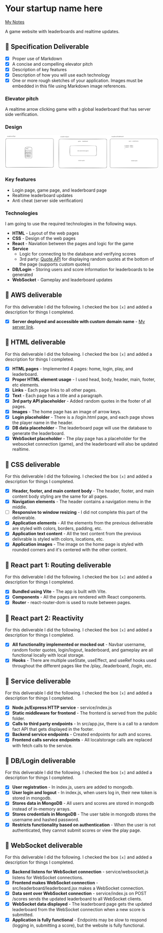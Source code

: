 # Your startup name here

[My Notes](notes.md)

A game website with leaderboards and realtime updates.

## 🚀 Specification Deliverable

- [x] Proper use of Markdown
- [x] A concise and compelling elevator pitch
- [x] Description of key features
- [x] Description of how you will use each technology
- [x] One or more rough sketches of your application. Images must be embedded in this file using Markdown image references.

### Elevator pitch

A realtime arrow clicking game with a global leaderboard that has server side verification.

### Design

![Design image](design.png)

### Key features

- Login page, game page, and leaderboard page
- Realtime leaderboard updates
- Anti cheat (server side verification)

### Technologies

I am going to use the required technologies in the following ways.

- **HTML** - Layout of the web pages
- **CSS** - Design of the web pages
- **React** - Naviation between the pages and logic for the game
- **Service**
  - Logic for connecting to the database and verifying scores
  - 3rd party: [Quote API](https://quotes.rest/) for displaying random quotes at the bottom of the page (supports custom quotes)
- **DB/Login** - Storing users and score information for leaderboards to be generated
- **WebSocket** - Gameplay and leaderboard updates

## 🚀 AWS deliverable

For this deliverable I did the following. I checked the box `[x]` and added a description for things I completed.

- [x] **Server deployed and accessible with custom domain name** - [My server link](https://cs260.duhby.dev).

## 🚀 HTML deliverable

For this deliverable I did the following. I checked the box `[x]` and added a description for things I completed.

- [x] **HTML pages** - Implemented 4 pages: home, login, play, and leaderboard.
- [x] **Proper HTML element usage** - I used head, body, header, main, footer, etc elements.
- [x] **Links** - Each page links to all other pages.
- [x] **Text** - Each page has a title and a paragraph.
- [x] **3rd party API placeholder** - Added random quotes in the footer of all pages.
- [x] **Images** - The home page has an image of arrow keys.
- [x] **Login placeholder** - There is a /login.html page, and each page shows the player name in the header.
- [x] **DB data placeholder** - The leaderboard page will use the database to generate the leaderboard.
- [x] **WebSocket placeholder** - The play page has a placeholder for the websocket connection (game), and the leaderboard will also be updated realtime.

## 🚀 CSS deliverable

For this deliverable I did the following. I checked the box `[x]` and added a description for things I completed.

- [x] **Header, footer, and main content body** - The header, footer, and main content body styling are the same for all pages.
- [x] **Navigation elements** - The header contains a navigation menu in the middle.
- [ ] **Responsive to window resizing** - I did not complete this part of the deliverable.
- [x] **Application elements** - All the elements from the previous deliverable are styled with colors, borders, padding, etc.
- [x] **Application text content** - All the text content from the previous delivrable is styled with colors, locations, etc.
- [x] **Application images** - The image on the home page is styled with rounded corners and it's centered with the other content.

## 🚀 React part 1: Routing deliverable

For this deliverable I did the following. I checked the box `[x]` and added a description for things I completed.

- [x] **Bundled using Vite** - The app is built with Vite.
- [x] **Components** - All the pages are rendered with React components.
- [x] **Router** - react-router-dom is used to route between pages.

## 🚀 React part 2: Reactivity

For this deliverable I did the following. I checked the box `[x]` and added a description for things I completed.

- [x] **All functionality implemented or mocked out** - Navbar username, random footer quotes, login/logout, leaderboard, and gameplay are all functional locally with local storage.
- [x] **Hooks** - There are multiple useState, useEffect, and useRef hooks used throughout the different pages like the /play, /leaderboard, /login, etc.

## 🚀 Service deliverable

For this deliverable I did the following. I checked the box `[x]` and added a description for things I completed.

- [x] **Node.js/Express HTTP service** - service/index.js
- [x] **Static middleware for frontend** - The frontend is served from the public folder.
- [x] **Calls to third party endpoints** - In src/app.jsx, there is a call to a random fact API that gets displayed in the footer.
- [x] **Backend service endpoints** - Created endpoints for auth and scores.
- [x] **Frontend calls service endpoints** - All localstorage calls are replaced with fetch calls to the service.

## 🚀 DB/Login deliverable

For this deliverable I did the following. I checked the box `[x]` and added a description for things I completed.

- [x] **User registration** - In index.js, users are added to mongodb.
- [x] **User login and logout** - In index.js, when users log in, their new token is stored in mongodb.
- [x] **Stores data in MongoDB** - All users and scores are stored in mongodb instead of in-memory arrays.
- [x] **Stores credentials in MongoDB** - The user table in mongodb stores the username and hashed password.
- [x] **Restricts functionality based on authentication** - When the user is not authenticated, they cannot submit scores or view the play page.

## 🚀 WebSocket deliverable

For this deliverable I did the following. I checked the box `[x]` and added a description for things I completed.

- [x] **Backend listens for WebSocket connection** - service/websocket.js listens for WebSocket connections.
- [x] **Frontend makes WebSocket connection** - src/leaderboard/leaderboard.jsx makes a WebSocket connection.
- [x] **Data sent over WebSocket connection** - service/index.js on POST /scores sends the updated leaderboard to all WebSocket clients.
- [x] **WebSocket data displayed** - The leaderboard page gets the updated leaderboard from the WebSocket connection when a new score is submitted.
- [x] **Application is fully functional** - Endpoints may be slow to respond (logging in, submitting a score), but the website is fully functional.
